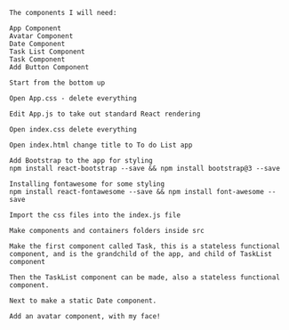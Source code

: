     The components I will need:

    App Component
    Avatar Component
    Date Component
    Task List Component
    Task Component
    Add Button Component

    Start from the bottom up

    Open App.css - delete everything

    Edit App.js to take out standard React rendering

    Open index.css delete everything

    Open index.html change title to To do List app

    Add Bootstrap to the app for styling
    npm install react-bootstrap --save && npm install bootstrap@3 --save

    Installing fontawesome for some styling
    npm install react-fontawesome --save && npm install font-awesome --save

    Import the css files into the index.js file

    Make components and containers folders inside src

    Make the first component called Task, this is a stateless functional component, and is the grandchild of the app, and child of TaskList component

    Then the TaskList component can be made, also a stateless functional component.

    Next to make a static Date component.

    Add an avatar component, with my face!

    




